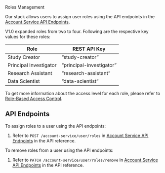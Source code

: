 

Roles Management

Our stack allows users to assign user roles using the API endpoints in the  [Account Service  API Endpoints](account-service-api-endpoints.html).

V1.0 expanded roles from two to four. Following are the respective key values for these roles: 

| **Role**               | **REST API Key**         |
| ---------------------- | ------------------------ |
| Study Creator          | “study-creator”          |
| Principal Investigator | “principal-investigator” |
| Research Assistant     | “research-assistant”     |
| Data Scientist         | “data-scientist”         |

To get more information about the access level for each role, please refer to [Role-Based Access Control](role-based-access-control.html). 

## API Endpoints

To assign roles to a user using the API endpoints:

1. Refer to `POST /account-service/user/roles` in [Account Service  API Endpoints](account-service-api-endpoints.html#assigns-roles-to-a-user) in the API reference.

To remove roles from a user using the API endpoints:

1. Refer to `PATCH /account-service/user/roles/remove` in [Account Service API Endpoints](account-service-api-endpoints.html#removes-roles-from-a-user) in the API reference.

